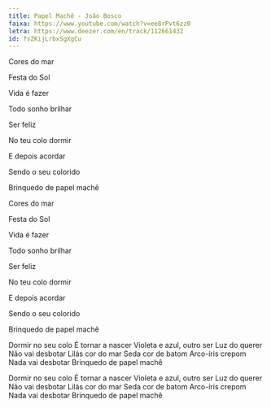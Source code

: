```yaml
---
title: Papel Machê - João Bosco
faixa: https://www.youtube.com/watch?v=ee8rPvt6zz0
letra: https://www.deezer.com/en/track/112661432
id: fsZKijLrbxSgXgCu
---
```


Cores do mar

Festa do Sol

Vida é fazer

Todo sonho brilhar

Ser feliz

No teu colo dormir

E depois acordar

Sendo o seu colorido

Brinquedo de papel machê

Cores do mar

Festa do Sol

Vida é fazer

Todo sonho brilhar

Ser feliz

No teu colo dormir

E depois acordar

Sendo o seu colorido

Brinquedo de papel machê

Dormir no seu colo
É tornar a nascer
Violeta e azul, outro ser
Luz do querer
Não vai desbotar
Lilás cor do mar
Seda cor de batom
Arco-íris crepom
Nada vai desbotar
Brinquedo de papel machê

Dormir no seu colo
É tornar a nascer
Violeta e azul, outro ser
Luz do querer
Não vai desbotar
Lilás cor do mar
Seda cor de batom
Arco-íris crepom
Nada vai desbotar
Brinquedo de papel machê
